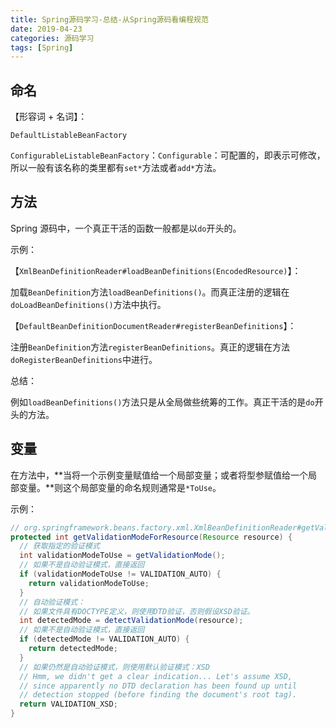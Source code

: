 ```yaml
---
title: Spring源码学习-总结-从Spring源码看编程规范
date: 2019-04-23
categories: 源码学习
tags: [Spring]
---
```




## 命名

【形容词 + 名词】：

`DefaultListableBeanFactory`

`ConfigurableListableBeanFactory`：`Configurable`：可配置的，即表示可修改，所以一般有该名称的类里都有`set*`方法或者`add*`方法。

### 



## 方法

Spring 源码中，一个真正干活的函数一般都是以`do`开头的。

示例：

【`XmlBeanDefinitionReader#loadBeanDefinitions(EncodedResource)`】：

加载`BeanDefinition`方法`loadBeanDefinitions()`。而真正注册的逻辑在`doLoadBeanDefinitions()`方法中执行。

【`DefaultBeanDefinitionDocumentReader#registerBeanDefinitions`】：

注册`BeanDefinition`方法`registerBeanDefinitions`。真正的逻辑在方法`doRegisterBeanDefinitions`中进行。

总结：

例如`loadBeanDefinitions()`方法只是从全局做些统筹的工作。真正干活的是`do`开头的方法。

## 变量

在方法中，**当将一个示例变量赋值给一个局部变量；或者将型参赋值给一个局部变量。**则这个局部变量的命名规则通常是`*ToUse`。

示例：

```java
// org.springframework.beans.factory.xml.XmlBeanDefinitionReader#getValidationModeForResource
protected int getValidationModeForResource(Resource resource) {
  // 获取指定的验证模式
  int validationModeToUse = getValidationMode();
  // 如果不是自动验证模式，直接返回
  if (validationModeToUse != VALIDATION_AUTO) {
    return validationModeToUse;
  }
  // 自动验证模式：
  // 如果文件具有DOCTYPE定义，则使用DTD验证，否则假设XSD验证。
  int detectedMode = detectValidationMode(resource);
  // 如果不是自动验证模式，直接返回
  if (detectedMode != VALIDATION_AUTO) {
    return detectedMode;
  }
  // 如果仍然是自动验证模式，则使用默认验证模式：XSD
  // Hmm, we didn't get a clear indication... Let's assume XSD,
  // since apparently no DTD declaration has been found up until
  // detection stopped (before finding the document's root tag).
  return VALIDATION_XSD;
}
```


